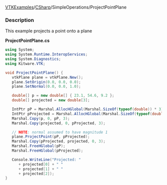 [VTKExamples](Home)/[CSharp](CSharp)/SimpleOperations/ProjectPointPlane

### Description
This example projects a point onto a plane

**ProjectPointPlane.cs**
```csharp
using System;
using System.Runtime.InteropServices;
using System.Diagnostics;
using Kitware.VTK;

void ProjectPointPlane() {
   vtkPlane plane = vtkPlane.New();
   plane.SetOrigin(0.0, 0.0, 0.0);
   plane.SetNormal(0.0, 0.0, 1.0);

   double[] p = new double[] { 23.1, 54.6, 9.2 };
   double[] projected = new double[3];

   IntPtr pP = Marshal.AllocHGlobal(Marshal.SizeOf(typeof(double)) * 3);
   IntPtr pProjected = Marshal.AllocHGlobal(Marshal.SizeOf(typeof(double)) * 3);
   Marshal.Copy(p, 0, pP, 3);
   Marshal.Copy(projected, 0, pProjected, 3);

   // NOTE: normal assumed to have magnitude 1
   plane.ProjectPoint(pP, pProjected);
   Marshal.Copy(pProjected, projected, 0, 3);
   Marshal.FreeHGlobal(pP);
   Marshal.FreeHGlobal(pProjected);

   Console.WriteLine("Projected: "
      + projected[0] + " "
      + projected[1] + " "
      + projected[2]);
}
```
